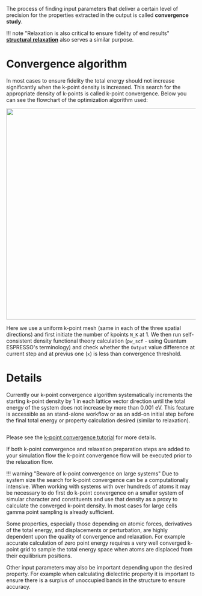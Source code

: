 <!-- by TB -->

The process of finding input parameters that deliver a certain level of precision for the properties extracted in the output is called **convergence study**.

!!! note "Relaxation is also critical to ensure fidelity of end results"
    [**structural relaxation**](structural-relaxation.md) also serves a similar purpose.

# Convergence algorithm

In most cases to ensure fidelity the total energy should not increase significantly when the k-point density is increased.  This search for the appropriate density of k-points is called k-point convergence. Below you can see the flowchart of the optimization algorithm used:

<img src="/images/KpointConvergenceDiagram.png" style="width: 560px">

Here we use a uniform k-point mesh (same in each of the three spatial directions) and first initiate the number of kpoints `N_K` at 1. We then run self-consistent density functional theory calculation (`pw_scf` - using Quantum ESPRESSO's terminology) and check whether the `Output` value difference at current step and at previus one (`x`) is less than convergence threshold.

# Details

Currently our k-point convergence algorithm systematically increments the starting k-point density by 1 in each lattice vector direction until the total energy of the system does not increase by more than 0.001 eV.  This feature is accessible as an stand-alone workflow or as an add-on initial step before the final total energy or property calculation desired (similar to relaxation).

<img data-gifffer="/images/AddKpointConvergence.gif" />

Please see the [k-point convergence tutorial](../tutorials/kpt-convergence.md) for more details.

If both k-point convergence and relaxation preparation steps are added to your simulation flow the k-point convergence flow will be executed prior to the relaxation flow.

!!! warning "Beware of k-point convergence on large systems"
    Due to system size the search for k-point convergence can be a computationally intensive. When working with systems with over hundreds of atoms it may be necessary to do first do k-point convergence on a smaller system of simular character and constituents and use that density as a proxy to calculate the converged k-point density. In most cases for large cells gamma point sampling is already sufficient.

Some properties, especially those depending on atomic forces, derivatives of the total energy, and displacements or perturbation, are highly dependent upon the quality of convergence and relaxation. For example accurate calculation of zero point energy requires a very well converged k-point grid to sample the total energy space when atoms are displaced from their equilibrium positions.

Other input parameters may also be important depending upon the desired property.  For example when calculating dielectiric property it is important to ensure there is a surplus of unoccupied bands in the structure to ensure accuracy.
